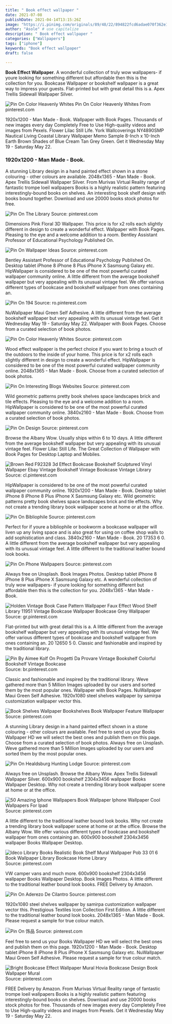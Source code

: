 ```yaml
---
title: " Book effect wallpaper "
date: 2021-07-08
publishDate: 2021-04-14T13:15:26Z
image: "https://i.pinimg.com/originals/89/48/22/894822fcd6adae070f362e1dad8ec78f.jpg"
author: "Asole" # use capitalize
description: " Book effect wallpaper "
categories: ["Wallpapers"]
tags: ["iphone"]
keywords: "Book effect wallpaper"
draft: false

---
```



**Book Effect Wallpaper**. A wonderful collection of truly wow wallpapers- if youre looking for something different but affordable then this is the collection for you. Bookcase Wallpaper or bookshelf wallpaper is a great way to impress your guests. Flat-printed but with great detail this is a. Apex Trellis Sidewall Wallpaper Silver.

![Pin On Color Heavenly Whites](https://i.pinimg.com/originals/10/5b/05/105b056f9751ae09c6e4cf00a691dd9c.jpg "Pin On Color Heavenly Whites")
Pin On Color Heavenly Whites From pinterest.com


1920x1200 - Man Made - Book. Wallpaper with Book Pages. Thousands of new images every day Completely Free to Use High-quality videos and images from Pexels. Flower Lilac Still Life. York Wallcoverings NY4890SMP Nautical Living Coastal Library Wallpaper Memo Sample 8-Inch x 10-Inch Earth Brown Shades of Blue Cream Tan Grey Green. Get it Wednesday May 19 - Saturday May 22.

### 1920x1200 - Man Made - Book.

A stunning Library design in a hand painted effect shown in a stone colouring - other colours are available. 2048x1365 - Man Made - Book. Apex Trellis Sidewall Wallpaper Silver. From Murivas Virtual Reality range of fantastic trompe loeil wallpapers Books is a highly realistic pattern featuring interestingly-bound books on shelves. An interesting book shelf design with books bound together. Download and use 20000 books stock photos for free.


![Pin On The Library](https://i.pinimg.com/originals/04/33/f7/0433f76dd59eb32028c6ca7ad0caf640.jpg "Pin On The Library")
Source: pinterest.com

Dimensions Pink Floral 3D Wallpaper. This price is for x2 rolls each slightly different in design to create a wonderful effect. Wallpaper with Book Pages. Pleasing to the eye and a welcome addition to a room. Bentley Assistant Professor of Educational Psychology Published On.

![Pin On Wallpaper Ideas](https://i.pinimg.com/originals/ca/0a/51/ca0a517d24d18b53551418f3b9292c47.jpg "Pin On Wallpaper Ideas")
Source: pinterest.com

Bentley Assistant Professor of Educational Psychology Published On. Desktop tablet iPhone 8 iPhone 8 Plus iPhone X Sasmsung Galaxy etc. HipWallpaper is considered to be one of the most powerful curated wallpaper community online. A little different from the average bookshelf wallpaper but very appealing with its unusual vintage feel. We offer various different types of bookcase and bookshelf wallpaper from ones containing an.

![Pin On 194](https://i.pinimg.com/originals/8b/65/42/8b6542c4a4390981848bde84c77e01d6.jpg "Pin On 194")
Source: ro.pinterest.com

NuWallpaper Maui Green Self Adhesive. A little different from the average bookshelf wallpaper but very appealing with its unusual vintage feel. Get it Wednesday May 19 - Saturday May 22. Wallpaper with Book Pages. Choose from a curated selection of book photos.

![Pin On Color Heavenly Whites](https://i.pinimg.com/originals/10/5b/05/105b056f9751ae09c6e4cf00a691dd9c.jpg "Pin On Color Heavenly Whites")
Source: pinterest.com

Wood effect wallpaper is the perfect choice if you want to bring a touch of the outdoors to the inside of your home. This price is for x2 rolls each slightly different in design to create a wonderful effect. HipWallpaper is considered to be one of the most powerful curated wallpaper community online. 2048x1365 - Man Made - Book. Choose from a curated selection of book photos.

![Pin On Interesting Blogs Websites](https://i.pinimg.com/originals/d5/51/7c/d5517c19c7fdff4d94a3cd2f21518baf.jpg "Pin On Interesting Blogs Websites")
Source: pinterest.com

Wild geometric patterns pretty book shelves space landscapes brick and tile effects. Pleasing to the eye and a welcome addition to a room. HipWallpaper is considered to be one of the most powerful curated wallpaper community online. 3840x2160 - Man Made - Book. Choose from a curated selection of book photos.

![Pin On Design](https://i.pinimg.com/originals/10/47/9d/10479d5836d111672f172327f8c8c1dd.jpg "Pin On Design")
Source: pinterest.com

Browse the Albany Wow. Usually ships within 6 to 10 days. A little different from the average bookshelf wallpaper but very appealing with its unusual vintage feel. Flower Lilac Still Life. The Great Collection of Wallpaper with Book Pages for Desktop Laptop and Mobiles.

![Brown Red F92328 3d Effect Bookcase Bookshelf Sculptured Vinyl Wallpaper Ebay Vintage Bookshelf Vintage Bookcase Vintage Library](https://i.pinimg.com/originals/1e/5c/5c/1e5c5c4b44b3700749a067dd589dd3d5.jpg "Brown Red F92328 3d Effect Bookcase Bookshelf Sculptured Vinyl Wallpaper Ebay Vintage Bookshelf Vintage Bookcase Vintage Library")
Source: cl.pinterest.com

HipWallpaper is considered to be one of the most powerful curated wallpaper community online. 1920x1200 - Man Made - Book. Desktop tablet iPhone 8 iPhone 8 Plus iPhone X Sasmsung Galaxy etc. Wild geometric patterns pretty book shelves space landscapes brick and tile effects. Why not create a trending library book wallpaper scene at home or at the office.

![Pin On Bibliophile](https://i.pinimg.com/originals/8f/db/cb/8fdbcb6973662aae50c9458b4f7ecce9.jpg "Pin On Bibliophile")
Source: pinterest.com

Perfect for if youre a bibliophile or bookworm a bookcase wallpaper will liven up any living space and is also great for using on coffee shop walls to add sophistication and class. 3840x2160 - Man Made - Book. 20 17353 6 0. A little different from the average bookshelf wallpaper but very appealing with its unusual vintage feel. A little different to the traditional leather bound look books.

![Pin On Phone Wallpapers](https://i.pinimg.com/originals/59/56/d6/5956d6338b29ec7c989a7f63ff84ace4.jpg "Pin On Phone Wallpapers")
Source: pinterest.com

Always free on Unsplash. Book Images Photos. Desktop tablet iPhone 8 iPhone 8 Plus iPhone X Sasmsung Galaxy etc. A wonderful collection of truly wow wallpapers- if youre looking for something different but affordable then this is the collection for you. 2048x1365 - Man Made - Book.

![Holden Vintage Book Case Pattern Wallpaper Faux Effect Wood Shelf Library 11951 Vintage Bookcase Wallpaper Bookcase Grey Wallpaper](https://i.pinimg.com/originals/0b/07/1f/0b071f5803105be4eddfdc9d3a6f0e94.jpg "Holden Vintage Book Case Pattern Wallpaper Faux Effect Wood Shelf Library 11951 Vintage Bookcase Wallpaper Bookcase Grey Wallpaper")
Source: gr.pinterest.com

Flat-printed but with great detail this is a. A little different from the average bookshelf wallpaper but very appealing with its unusual vintage feel. We offer various different types of bookcase and bookshelf wallpaper from ones containing an. 20 12650 5 0. Classic and fashionable and inspired by the traditional library.

![Pin By Aimee Kolf On Progetti Da Provare Vintage Bookshelf Colorful Bookshelf Vintage Bookcase](https://i.pinimg.com/originals/09/27/20/092720385580a7d7296845b53922155e.jpg "Pin By Aimee Kolf On Progetti Da Provare Vintage Bookshelf Colorful Bookshelf Vintage Bookcase")
Source: br.pinterest.com

Classic and fashionable and inspired by the traditional library. Weve gathered more than 5 Million Images uploaded by our users and sorted them by the most popular ones. Wallpaper with Book Pages. NuWallpaper Maui Green Self Adhesive. 1920x1080 steel shelves wallpaper by samirpa customization wallpaper vector this.

![Book Shelves Wallpaper Bookshelves Book Wallpaper Feature Wallpaper](https://i.pinimg.com/originals/83/fa/b4/83fab47fd24ef770c1aeee35507cfa93.jpg "Book Shelves Wallpaper Bookshelves Book Wallpaper Feature Wallpaper")
Source: pinterest.com

A stunning Library design in a hand painted effect shown in a stone colouring - other colours are available. Feel free to send us your Books Wallpaper HD we will select the best ones and publish them on this page. Choose from a curated selection of book photos. Always free on Unsplash. Weve gathered more than 5 Million Images uploaded by our users and sorted them by the most popular ones.

![Pin On Healdsburg Hunting Lodge](https://i.pinimg.com/originals/a2/dc/b7/a2dcb71f5b5e6405c08b1cb84c7bf72a.jpg "Pin On Healdsburg Hunting Lodge")
Source: pinterest.com

Always free on Unsplash. Browse the Albany Wow. Apex Trellis Sidewall Wallpaper Silver. 600x900 bookshelf 2304x3456 wallpaper Books Wallpaper Desktop. Why not create a trending library book wallpaper scene at home or at the office.

![50 Amazing Iphone Wallpapers Book Wallpaper Iphone Wallpaper Cool Wallpapers For Ipad](https://i.pinimg.com/originals/03/07/ea/0307ea1c010bff63cddd79c2651b7cce.jpg "50 Amazing Iphone Wallpapers Book Wallpaper Iphone Wallpaper Cool Wallpapers For Ipad")
Source: pinterest.com

A little different to the traditional leather bound look books. Why not create a trending library book wallpaper scene at home or at the office. Browse the Albany Wow. We offer various different types of bookcase and bookshelf wallpaper from ones containing an. 600x900 bookshelf 2304x3456 wallpaper Books Wallpaper Desktop.

![Ideco Library Books Realistic Book Shelf Mural Wallpaper Pob 33 01 6 Book Wallpaper Library Bookcase Home Library](https://i.pinimg.com/originals/f8/7d/fc/f87dfc5935a714bb64e9c8956c85f258.jpg "Ideco Library Books Realistic Book Shelf Mural Wallpaper Pob 33 01 6 Book Wallpaper Library Bookcase Home Library")
Source: pinterest.com

VW camper vans and much more. 600x900 bookshelf 2304x3456 wallpaper Books Wallpaper Desktop. Book Images Photos. A little different to the traditional leather bound look books. FREE Delivery by Amazon.

![Pin On Aderezo De Cilantro](https://i.pinimg.com/736x/92/d7/dc/92d7dcc9f1eb7d31d7d4b3a68d28d796.jpg "Pin On Aderezo De Cilantro")
Source: pinterest.com

1920x1080 steel shelves wallpaper by samirpa customization wallpaper vector this. Prestigious Textiles Icon Collection First Edition. A little different to the traditional leather bound look books. 2048x1365 - Man Made - Book. Please request a sample for true colour match.

![Pin On 饰品](https://i.pinimg.com/originals/38/81/ef/3881efd93ee6b74c8502b45dc1461337.jpg "Pin On 饰品")
Source: pinterest.com

Feel free to send us your Books Wallpaper HD we will select the best ones and publish them on this page. 1920x1200 - Man Made - Book. Desktop tablet iPhone 8 iPhone 8 Plus iPhone X Sasmsung Galaxy etc. NuWallpaper Maui Green Self Adhesive. Please request a sample for true colour match.

![Bright Bookcase Effect Wallpaper Mural Hovia Bookcase Design Book Wallpaper Mural](https://i.pinimg.com/originals/89/48/22/894822fcd6adae070f362e1dad8ec78f.jpg "Bright Bookcase Effect Wallpaper Mural Hovia Bookcase Design Book Wallpaper Mural")
Source: pinterest.com

FREE Delivery by Amazon. From Murivas Virtual Reality range of fantastic trompe loeil wallpapers Books is a highly realistic pattern featuring interestingly-bound books on shelves. Download and use 20000 books stock photos for free. Thousands of new images every day Completely Free to Use High-quality videos and images from Pexels. Get it Wednesday May 19 - Saturday May 22.

